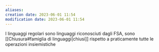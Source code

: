 ```yaml
---
aliases: 
creation date: 2023-06-01 11:54
modification date: 2023-06-01 11:54
---
```


I linguaggi regolari sono linguaggi riconosciuti dagli FSA, sono [[Chiusura#famiglia di linguaggi|chiusi]] rispetto a praticamente tutte le operazioni insiemistiche